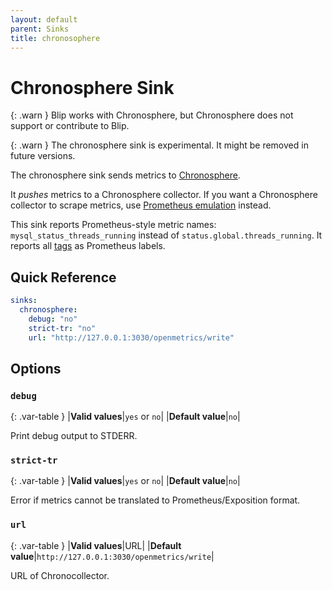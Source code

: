 ```yaml
---
layout: default
parent: Sinks
title: chronosophere
---
```


# Chronosphere Sink

{: .warn }
Blip works with Chronosphere, but Chronosphere does not support or contribute to Blip.

{: .warn }
The chronosphere sink is experimental.
It might be removed in future versions.

The chronosphere sink sends metrics to [Chronosphere](https://chronosphere.io/).

It _pushes_ metrics to a Chronosphere collector.
If you want a Chronosphere collector to scrape metrics, use [Prometheus emulation](../prometheus) instead.

This sink reports Prometheus-style metric names: `mysql_status_threads_running` instead of `status.global.threads_running`.
It reports all [tags](../config/config-file#tags) as Prometheus labels.

## Quick Reference

```yaml
sinks:
  chronosphere:
    debug: "no"
    strict-tr: "no"
    url: "http://127.0.0.1:3030/openmetrics/write"
```

## Options

### `debug`

{: .var-table }
|**Valid values**|`yes` or `no`|
|**Default value**|`no`|

Print debug output to STDERR.

### `strict-tr`

{: .var-table }
|**Valid values**|`yes` or `no`|
|**Default value**|`no`|

Error if metrics cannot be translated to Prometheus/Exposition format.

### `url`

{: .var-table }
|**Valid values**|URL|
|**Default value**|`http://127.0.0.1:3030/openmetrics/write`|

URL of Chronocollector.
